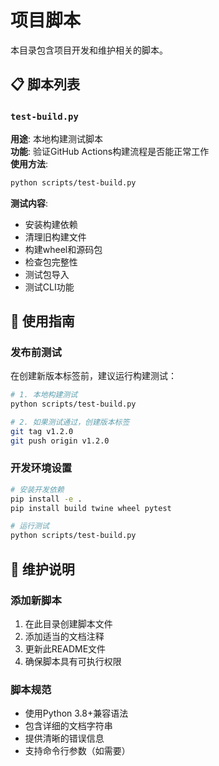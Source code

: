 # 项目脚本

本目录包含项目开发和维护相关的脚本。

## 📋 脚本列表

### `test-build.py`
**用途**: 本地构建测试脚本  
**功能**: 验证GitHub Actions构建流程是否能正常工作  
**使用方法**:
```bash
python scripts/test-build.py
```

**测试内容**:
- 安装构建依赖
- 清理旧构建文件
- 构建wheel和源码包
- 检查包完整性
- 测试包导入
- 测试CLI功能

## 🚀 使用指南

### 发布前测试
在创建新版本标签前，建议运行构建测试：

```bash
# 1. 本地构建测试
python scripts/test-build.py

# 2. 如果测试通过，创建版本标签
git tag v1.2.0
git push origin v1.2.0
```

### 开发环境设置
```bash
# 安装开发依赖
pip install -e .
pip install build twine wheel pytest

# 运行测试
python scripts/test-build.py
```

## 📝 维护说明

### 添加新脚本
1. 在此目录创建脚本文件
2. 添加适当的文档注释
3. 更新此README文件
4. 确保脚本具有可执行权限

### 脚本规范
- 使用Python 3.8+兼容语法
- 包含详细的文档字符串
- 提供清晰的错误信息
- 支持命令行参数（如需要）
